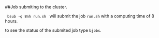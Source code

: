 ##Job submiting to the cluster.

`  bsub -q 8nh run.sh  ` will submit the job `run.sh` with a computing time of 8 hours. 

to see the status of the submited job type `bjobs`. 

